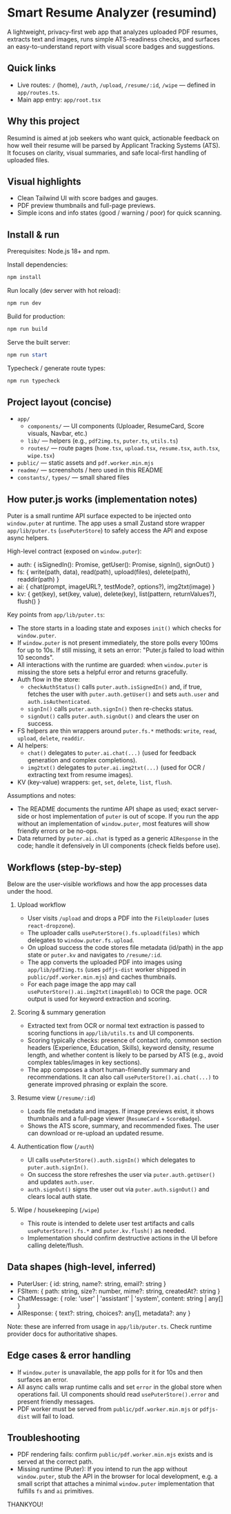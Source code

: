 
# Smart Resume Analyzer (resumind)


A lightweight, privacy-first web app that analyzes uploaded PDF resumes, extracts text and images, runs simple ATS-readiness checks, and surfaces an easy-to-understand report with visual score badges and suggestions.

## Quick links

- Live routes: `/` (home), `/auth`, `/upload`, `/resume/:id`, `/wipe` — defined in `app/routes.ts`.
- Main app entry: `app/root.tsx`

## Why this project

Resumind is aimed at job seekers who want quick, actionable feedback on how well their resume will be parsed by Applicant Tracking Systems (ATS). It focuses on clarity, visual summaries, and safe local-first handling of uploaded files.

## Visual highlights

- Clean Tailwind UI with score badges and gauges.
- PDF preview thumbnails and full-page previews.
- Simple icons and info states (good / warning / poor) for quick scanning.

## Install & run

Prerequisites: Node.js 18+ and npm.

Install dependencies:

```powershell
npm install
```

Run locally (dev server with hot reload):

```powershell
npm run dev
```

Build for production:

```powershell
npm run build
```

Serve the built server:

```powershell
npm run start
```

Typecheck / generate route types:

```powershell
npm run typecheck
```

## Project layout (concise)

- `app/`
  - `components/` — UI components (Uploader, ResumeCard, Score visuals, Navbar, etc.)
  - `lib/` — helpers (e.g., `pdf2img.ts`, `puter.ts`, `utils.ts`)
  - `routes/` — route pages (`home.tsx`, `upload.tsx`, `resume.tsx`, `auth.tsx`, `wipe.tsx`)
- `public/` — static assets and `pdf.worker.min.mjs`
- `readme/` — screenshots / hero used in this README
- `constants/`, `types/` — small shared files

## How puter.js works (implementation notes)

Puter is a small runtime API surface expected to be injected onto `window.puter` at runtime. The app uses a small Zustand store wrapper `app/lib/puter.ts` (`usePuterStore`) to safely access the API and expose async helpers.

High-level contract (exposed on `window.puter`):

- auth: { isSignedIn(): Promise<boolean>, getUser(): Promise<PuterUser>, signIn(), signOut() }
- fs: { write(path, data), read(path), upload(files), delete(path), readdir(path) }
- ai: { chat(prompt, imageURL?, testMode?, options?), img2txt(image) }
- kv: { get(key), set(key, value), delete(key), list(pattern, returnValues?), flush() }

Key points from `app/lib/puter.ts`:

- The store starts in a loading state and exposes `init()` which checks for `window.puter`.
- If `window.puter` is not present immediately, the store polls every 100ms for up to 10s. If still missing, it sets an error: "Puter.js failed to load within 10 seconds".
- All interactions with the runtime are guarded: when `window.puter` is missing the store sets a helpful error and returns gracefully.
- Auth flow in the store:
  - `checkAuthStatus()` calls `puter.auth.isSignedIn()` and, if true, fetches the user with `puter.auth.getUser()` and sets `auth.user` and `auth.isAuthenticated`.
  - `signIn()` calls `puter.auth.signIn()` then re-checks status.
  - `signOut()` calls `puter.auth.signOut()` and clears the user on success.
- FS helpers are thin wrappers around `puter.fs.*` methods: `write`, `read`, `upload`, `delete`, `readdir`.
- AI helpers:
  - `chat()` delegates to `puter.ai.chat(...)` (used for feedback generation and complex completions).
  - `img2txt()` delegates to `puter.ai.img2txt(...)` (used for OCR / extracting text from resume images).
- KV (key-value) wrappers: `get`, `set`, `delete`, `list`, `flush`.

Assumptions and notes:

- The README documents the runtime API shape as used; exact server-side or host implementation of `puter` is out of scope. If you run the app without an implementation of `window.puter`, most features will show friendly errors or be no-ops.
- Data returned by `puter.ai.chat` is typed as a generic `AIResponse` in the code; handle it defensively in UI components (check fields before use).

## Workflows (step-by-step)

Below are the user-visible workflows and how the app processes data under the hood.

1) Upload workflow
	- User visits `/upload` and drops a PDF into the `FileUploader` (uses `react-dropzone`).
	- The uploader calls `usePuterStore().fs.upload(files)` which delegates to `window.puter.fs.upload`.
	- On upload success the code stores file metadata (id/path) in the app state or `puter.kv` and navigates to `/resume/:id`.
	- The app converts the uploaded PDF into images using `app/lib/pdf2img.ts` (uses `pdfjs-dist` worker shipped in `public/pdf.worker.min.mjs`) and caches thumbnails.
	- For each page image the app may call `usePuterStore().ai.img2txt(imageBlob)` to OCR the page. OCR output is used for keyword extraction and scoring.

2) Scoring & summary generation
	- Extracted text from OCR or normal text extraction is passed to scoring functions in `app/lib/utils.ts` and UI components.
	- Scoring typically checks: presence of contact info, common section headers (Experience, Education, Skills), keyword density, resume length, and whether content is likely to be parsed by ATS (e.g., avoid complex tables/images in key sections).
	- The app composes a short human-friendly summary and recommendations. It can also call `usePuterStore().ai.chat(...)` to generate improved phrasing or explain the score.

3) Resume view (`/resume/:id`)
	- Loads file metadata and images. If image previews exist, it shows thumbnails and a full-page viewer (`ResumeCard` + `ScoreBadge`).
	- Shows the ATS score, summary, and recommended fixes. The user can download or re-upload an updated resume.

4) Authentication flow (`/auth`)
	- UI calls `usePuterStore().auth.signIn()` which delegates to `puter.auth.signIn()`.
	- On success the store refreshes the user via `puter.auth.getUser()` and updates `auth.user`.
	- `auth.signOut()` signs the user out via `puter.auth.signOut()` and clears local auth state.

5) Wipe / housekeeping (`/wipe`)
	- This route is intended to delete user test artifacts and calls `usePuterStore().fs.*` and `puter.kv.flush()` as needed.
	- Implementation should confirm destructive actions in the UI before calling delete/flush.

## Data shapes (high-level, inferred)

- PuterUser: { id: string, name?: string, email?: string }
- FSItem: { path: string, size?: number, mime?: string, createdAt?: string }
- ChatMessage: { role: 'user' | 'assistant' | 'system', content: string | any[] }
- AIResponse: { text?: string, choices?: any[], metadata?: any }

Note: these are inferred from usage in `app/lib/puter.ts`. Check runtime provider docs for authoritative shapes.

## Edge cases & error handling

- If `window.puter` is unavailable, the app polls for it for 10s and then surfaces an error.
- All async calls wrap runtime calls and set `error` in the global store when operations fail. UI components should read `usePuterStore().error` and present friendly messages.
- PDF worker must be served from `public/pdf.worker.min.mjs` or `pdfjs-dist` will fail to load.

## Troubleshooting

- PDF rendering fails: confirm `public/pdf.worker.min.mjs` exists and is served at the correct path.
- Missing runtime (Puter): If you intend to run the app without `window.puter`, stub the API in the browser for local development, e.g. a small script that attaches a minimal `window.puter` implementation that fulfills `fs` and `ai` primitives.

THANKYOU!
